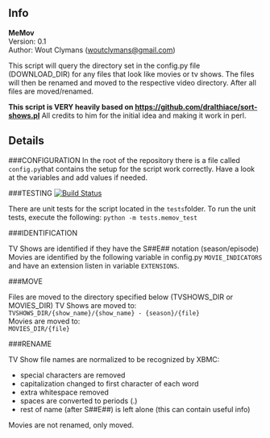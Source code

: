 Info
----
**MeMov**  
Version: 0.1  
Author: Wout Clymans (woutclymans@gmail.com)

This script will query the directory set in the config.py file (DOWNLOAD_DIR) for any
files that look like movies or tv shows.  The files will then be
renamed and moved to the respective video directory. After all files
are moved/renamed.

**This script is VERY heavily based on https://github.com/dralthiace/sort-shows.pl**
All credits to him for the initial idea and making it work in perl.

Details
-------

###CONFIGURATION
In the root of the repository there is a file called `config.py`that contains
the setup for the script work correctly.
Have a look at the variables and add values if needed.

###TESTING
[![Build Status](https://travis-ci.org/woutc/memov.svg?branch=master)](https://travis-ci.org/woutc/memov)

There are unit tests for the script located in the `tests`folder.
To run the unit tests, execute the following:
    `python -m tests.memov_test`

###IDENTIFICATION

TV Shows are identified if they have the S##E## notation (season/episode)
Movies are identified by the following variable in config.py
`MOVIE_INDICATORS` and have an extension listen in variable `EXTENSIONS`.

###MOVE

Files are moved to the directory specified below (TVSHOWS_DIR or MOVIES_DIR)
TV Shows are moved to:  
  `TVSHOWS_DIR/{show_name}/{show_name} - {season}/{file}`  
Movies are moved to:  
  `MOVIES_DIR/{file}`

###RENAME

TV Show file names are normalized to be recognized by XBMC:

* special characters are removed
* capitalization changed to first character of each word
* extra whitespace removed
* spaces are converted to periods (.)
* rest of name (after S##E##) is left alone (this can contain useful info)

Movies are not renamed, only moved.
